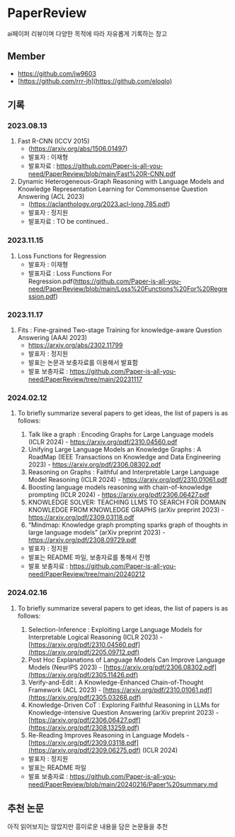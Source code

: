 # PaperReview
ai페이퍼 리뷰이며 다양한 목적에 따라 자유롭게 기록하는 창고


## Member
- https://github.com/jw9603
- [https://github.com/rrr-jh](https://github.com/eloqlo)

## 기록 


### 2023.08.13
1. Fast R-CNN (ICCV 2015)
   - (https://arxiv.org/abs/1506.01497)
   - 발표자 : 이재형
   - 발표자료 : https://github.com/Paper-is-all-you-need/PaperReview/blob/main/Fast%20R-CNN.pdf
2. Dynamic Heterogeneous-Graph Reasoning with Language Models and
Knowledge Representation Learning for Commonsense Question
Answering (ACL 2023)
    - (https://aclanthology.org/2023.acl-long.785.pdf)
    - 발표자 : 정지원
    - 발표자료 : TO be continued..




### 2023.11.15
1. Loss Functions for Regression
   - 발표자 : 이재형
   - 발표자료 : Loss Functions For Regression.pdf(https://github.com/Paper-is-all-you-need/PaperReview/blob/main/Loss%20Functions%20For%20Regression.pdf)


### 2023.11.17
1. Fits : Fine-grained Two-stage Training for knowledge-aware Question Answering (AAAI 2023)
   - https://arxiv.org/abs/2302.11799
   - 발표자 : 정지원
   - 발표는 논문과 보충자료를 이용해서 발표함
   - 발표 보충자료 : https://github.com/Paper-is-all-you-need/PaperReview/tree/main/20231117

### 2024.02.12

1. To briefly summarize several papers to get ideas, the list of papers is as follows:
   
     1. Talk like a graph : Encoding Graphs for Large Language models (ICLR 2024)
       - https://arxiv.org/pdf/2310.04560.pdf
     2. Unifying Large Language Models an Knowledge Graphs : A RoadMap (IEEE Transactions on Knowledge and Data Engineering 2023)
       - https://arxiv.org/pdf/2306.08302.pdf
     3. Reasoning on Graphs : Faithful and Interpretable Large Language Model Reasoning (ICLR 2024)
       - https://arxiv.org/pdf/2310.01061.pdf
     4. Boosting language models reasoning with chain-of-knowledge prompting (ICLR 2024)
       - https://arxiv.org/pdf/2306.06427.pdf
     5. KNOWLEDGE SOLVER: TEACHING LLMS TO SEARCH FOR DOMAIN KNOWLEDGE FROM KNOWLEDGE GRAPHS (arXiv preprint 2023)
       - https://arxiv.org/pdf/2309.03118.pdf
     6. “Mindmap: Knowledge graph prompting sparks graph of thoughts in large language models” (arXiv preprint 2023)
       - https://arxiv.org/pdf/2308.09729.pdf
   - 발표자 : 정지원
   - 발표는 README 파일, 보충자료를 통해서 진행
   - 발표 보충자료 : https://github.com/Paper-is-all-you-need/PaperReview/tree/main/20240212

### 2024.02.16
1. To briefly summarize several papers to get ideas, the list of papers is as follows:

     1. Selection-Inference : Exploiting Large Language Models for Interpretable Logical Reasoning (ICLR 2023)
       - [https://arxiv.org/pdf/2310.04560.pdf](https://arxiv.org/pdf/2205.09712.pdf)
     2. Post Hoc Explanations of Language Models Can Improve Language Models (NeurIPS 2023)
       - [https://arxiv.org/pdf/2306.08302.pdf](https://arxiv.org/pdf/2305.11426.pdf)
     3. Verify-and-Edit : A Knowledge-Enhanced Chain-of-Thought Framework (ACL 2023)
       - [https://arxiv.org/pdf/2310.01061.pdf](https://arxiv.org/pdf/2305.03268.pdf)
     4. Knowledge-Driven CoT : Exploring Faithful Reasoning in LLMs for Knowledge-intensive Question Answering (arXiv preprint 2023)
       - [https://arxiv.org/pdf/2306.06427.pdf](https://arxiv.org/pdf/2308.13259.pdf)
     5. Re-Reading Improves Reasoning in Language Models
       - [https://arxiv.org/pdf/2309.03118.pdf](https://arxiv.org/pdf/2309.06275.pdf) (ICLR 2024)
    
   - 발표자 : 정지원
   - 발표는 README 파일
   - 발표 보충자료 : https://github.com/Paper-is-all-you-need/PaperReview/blob/main/20240216/Paper%20summary.md



## 추천 논문

아직 읽어보지는 않았지만 흥미로운 내용을 담은 논문들을 추천
